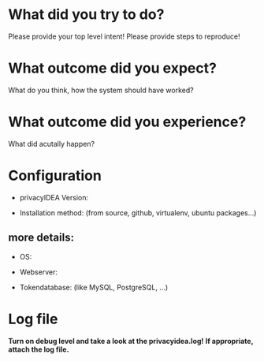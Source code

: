 <!--
Thank you for filing a bug within privacyIDEA.
Please read the following blog post.
https://www.privacyidea.org/getting-help/

The more information you provide, the easier it is to identify 
the problem!

Issues are not meant for asking questions!
If you simply wonder how things work and need some explanation 
please visit the community forum:

https://community.privacyidea.org

If you do not like the NO-WARRANTY of this software and need
reliable, professional help, please consider getting either
- consultancy 
  (https://netknights.it/en/leistungen/one-time-services/)
- or the privacyIDEA Enterprise Edition 
  (https://netknights.it/en/leistungen/service-level-agreements/)

If you still think, you should open an issue, please do so:
-->

# What did you try to do?

Please provide your top level intent!
Please provide steps to reproduce!

# What outcome did you expect?

What do you think, how the system should have worked?

# What outcome did you experience?

What did acutally happen?

# Configuration

* privacyIDEA Version:

* Installation method:
  (from source, github, virtualenv, ubuntu packages...)


## more details: 

* OS:

* Webserver:

* Tokendatabase: (like MySQL, PostgreSQL, ...)


# Log file

**Turn on debug level and take a look at the privacyidea.log!**
**If appropriate, attach the log file.**

